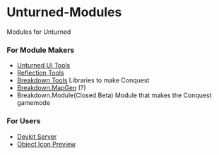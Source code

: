 # Unturned-Modules
Modules for Unturned

### For Module Makers
- [Unturned UI Tools](https://github.com/DanielWillett/UnturnedUITools) 
- [Reflection Tools](https://github.com/DanielWillett/ReflectionTools)
- [Breakdown Tools](https://www.nuget.org/packages/Breakdown.Tools) Libraries to make Conquest
- [Breakdown.MapGen](https://www.nuget.org/packages/Breakdown.MapGen) (?)
- Breakdown.Module(Closed Beta) Module that makes the Conquest gamemode

### For Users
- [Devkit Server](https://github.com/DanielWillett/DevkitServer)
- [Object Icon Preview](https://github.com/DanielWillett/LevelObjectIcons)
